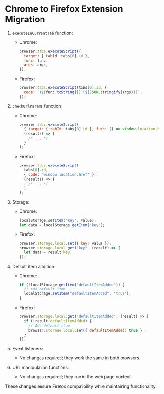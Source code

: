 # Chrome to Firefox Extension Migration

1. `executeInCurrentTab` function:

   - Chrome:
     ```javascript
     browser.tabs.executeScript({
       target: { tabId: tabs[0].id },
       func: func,
       args: args,
     });
     ```
   - Firefox:
     ```javascript
     browser.tabs.executeScript(tabs[0].id, {
       code: `(${func.toString()})(${JSON.stringify(args)})`,
     });
     ```

2. `checkUrlParams` function:

   - Chrome:
     ```javascript
     browser.tabs.executeScript(
       { target: { tabId: tabs[0].id }, func: () => window.location.href },
       (results) => {
         /* ... */
       }
     );
     ```
   - Firefox:
     ```javascript
     browser.tabs.executeScript(
       tabs[0].id,
       { code: "window.location.href" },
       (results) => {
         /* ... */
       }
     );
     ```

3. Storage:

   - Chrome:
     ```javascript
     localStorage.setItem("key", value);
     let data = localStorage.getItem("key");
     ```
   - Firefox:
     ```javascript
     browser.storage.local.set({ key: value });
     browser.storage.local.get("key", (result) => {
       let data = result.key;
     });
     ```

4. Default item addition:

   - Chrome:
     ```javascript
     if (!localStorage.getItem("defaultItemAdded")) {
       // Add default item
       localStorage.setItem("defaultItemAdded", "true");
     }
     ```
   - Firefox:
     ```javascript
     browser.storage.local.get("defaultItemAdded", (result) => {
       if (!result.defaultItemAdded) {
         // Add default item
         browser.storage.local.set({ defaultItemAdded: true });
       }
     });
     ```

5. Event listeners:

   - No changes required; they work the same in both browsers.

6. URL manipulation functions:
   - No changes required; they run in the web page context.

These changes ensure Firefox compatibility while maintaining functionality.
